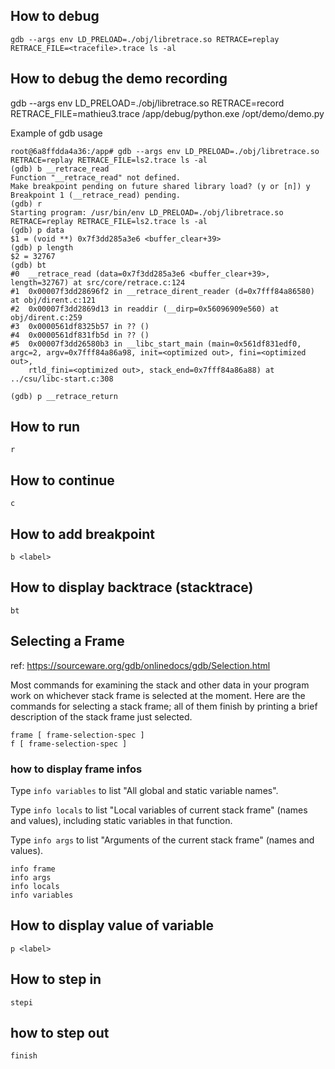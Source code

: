 


## How to debug

    gdb --args env LD_PRELOAD=./obj/libretrace.so RETRACE=replay RETRACE_FILE=<tracefile>.trace ls -al


## How to debug the demo recording

gdb --args env LD_PRELOAD=./obj/libretrace.so RETRACE=record RETRACE_FILE=mathieu3.trace /app/debug/python.exe /opt/demo/demo.py


Example of gdb usage
```
root@6a8ffdda4a36:/app# gdb --args env LD_PRELOAD=./obj/libretrace.so RETRACE=replay RETRACE_FILE=ls2.trace ls -al
(gdb) b __retrace_read
Function "__retrace_read" not defined.
Make breakpoint pending on future shared library load? (y or [n]) y
Breakpoint 1 (__retrace_read) pending.
(gdb) r
Starting program: /usr/bin/env LD_PRELOAD=./obj/libretrace.so RETRACE=replay RETRACE_FILE=ls2.trace ls -al
(gdb) p data
$1 = (void **) 0x7f3dd285a3e6 <buffer_clear+39>
(gdb) p length
$2 = 32767
(gdb) bt
#0  __retrace_read (data=0x7f3dd285a3e6 <buffer_clear+39>, length=32767) at src/core/retrace.c:124
#1  0x00007f3dd28696f2 in __retrace_dirent_reader (d=0x7fff84a86580) at obj/dirent.c:121
#2  0x00007f3dd2869d13 in readdir (__dirp=0x56096909e560) at obj/dirent.c:259
#3  0x0000561df8325b57 in ?? ()
#4  0x0000561df831fb5d in ?? ()
#5  0x00007f3dd26580b3 in __libc_start_main (main=0x561df831edf0, argc=2, argv=0x7fff84a86a98, init=<optimized out>, fini=<optimized out>, 
    rtld_fini=<optimized out>, stack_end=0x7fff84a86a88) at ../csu/libc-start.c:308

(gdb) p __retrace_return
```

## How to run

```
r
```

## How to continue

```
c
```


## How to add breakpoint

```
b <label>
```

## How to display backtrace (stacktrace)

```
bt
```


## Selecting a Frame
ref: https://sourceware.org/gdb/onlinedocs/gdb/Selection.html

Most commands for examining the stack and other data in your program work on whichever stack frame is selected at the moment. Here are the commands for selecting a stack frame; all of them finish by printing a brief description of the stack frame just selected.

```
frame [ frame-selection-spec ]
f [ frame-selection-spec ]
```

### how to display frame infos

Type `info variables` to list "All global and static variable names".

Type `info locals` to list "Local variables of current stack frame" (names and values), including static variables in that function.

Type `info args` to list "Arguments of the current stack frame" (names and values).

```
info frame
info args
info locals
info variables
```

## How to display value of variable

```
p <label>
```

## How to step in

```
stepi
```

## how to step out

```
finish
```